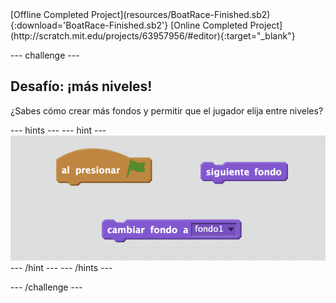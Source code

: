 <div class="p-hero-buttons">
 [Offline Completed Project](resources/BoatRace-Finished.sb2){:download='BoatRace-Finished.sb2'}
 [Online Completed Project](http://scratch.mit.edu/projects/63957956/#editor){:target="_blank"}
</div>

\--- challenge \---

## Desafío: ¡más niveles!

¿Sabes cómo crear más fondos y permitir que el jugador elija entre niveles?

\--- hints \--- \--- hint \--- ![screenshot](images/boat-levels-blocks.png) \--- /hint \--- \--- /hints \---

\--- /challenge \---